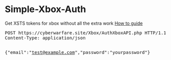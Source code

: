 # Simple-Xbox-Auth
Get XSTS tokens for xbox without all the extra work
<a href="https://cyberwarfare.site/Xbox/AuthXboxAPI.php">How to guide</a>
<div class="bg-gray-200 p-4 rounded-md">
                <pre class="whitespace-pre-wrap">POST <span class="text-blue-600">https://cyberwarfare.site/Xbox/AuthXboxAPI.php</span> HTTP/1.1
Content-Type: application/json

<span class="text-green-600">{"email":"test@example.com","password":"yourpassword"}</span></pre>
            </div>
